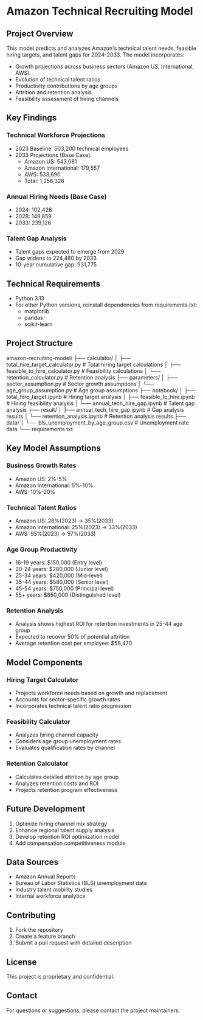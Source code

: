 # Amazon Technical Recruiting Model

## Project Overview
This model predicts and analyzes Amazon's technical talent needs, feasible hiring targets, and talent gaps for 2024-2033. The model incorporates:

- Growth projections across business sectors (Amazon US, International, AWS)
- Evolution of technical talent ratios
- Productivity contributions by age groups
- Attrition and retention analysis
- Feasibility assessment of hiring channels

## Key Findings

### Technical Workforce Projections
- 2023 Baseline: 503,200 technical employees
- 2033 Projections (Base Case):
  - Amazon US: 543,081
  - Amazon International: 179,557
  - AWS: 533,690
  - Total: 1,256,328

### Annual Hiring Needs (Base Case)
- 2024: 102,426
- 2028: 149,859
- 2033: 239,126

### Talent Gap Analysis
- Talent gaps expected to emerge from 2029
- Gap widens to 224,480 by 2033
- 10-year cumulative gap: 931,775

## Technical Requirements

- Python 3.13
- For other Python versions, reinstall dependencies from requirements.txt:
  - matplotlib
  - pandas
  - scikit-learn

## Project Structure

amazon-recruiting-model/
├── calculator/
│   ├── total_hire_target_calculator.py     # Total hiring target calculations
│   ├── feasible_to_hire_calculator.py      # Feasibility calculations
│   └── retention_calculator.py             # Retention analysis
├── parameters/
│   ├── sector_assumption.py                # Sector growth assumptions
│   └── age_group_assumption.py             # Age group assumptions
├── notebook/
│   ├── total_hire_target.ipynb            # Hiring target analysis
│   ├── feasible_to_hire.ipynb             # Hiring feasibility analysis
│   └── annual_tech_hire_gap.ipynb         # Talent gap analysis
├── result/
│   ├── annual_tech_hire_gap.ipynb         # Gap analysis results
│   └── retention_analysis.ipynb           # Retention analysis results
├── data/
│   └── bls_unemployment_by_age_group.csv   # Unemployment rate data
└── requirements.txt

## Key Model Assumptions

### Business Growth Rates
- Amazon US: 2%-5%
- Amazon International: 5%-10%
- AWS: 10%-20%

### Technical Talent Ratios
- Amazon US: 28%(2023) → 35%(2033)
- Amazon International: 25%(2023) → 33%(2033)
- AWS: 95%(2023) → 97%(2033)

### Age Group Productivity
- 16-19 years: $150,000 (Entry level)
- 20-24 years: $280,000 (Junior level)
- 25-34 years: $420,000 (Mid-level)
- 35-44 years: $580,000 (Senior level)
- 45-54 years: $750,000 (Principal level)
- 55+ years: $850,000 (Distinguished level)

### Retention Analysis
- Analysis shows highest ROI for retention investments in 25-44 age group
- Expected to recover 50% of potential attrition
- Average retention cost per employee: $58,470

## Model Components

### Hiring Target Calculator
- Projects workforce needs based on growth and replacement
- Accounts for sector-specific growth rates
- Incorporates technical talent ratio progression

### Feasibility Calculator
- Analyzes hiring channel capacity
- Considers age group unemployment rates
- Evaluates qualification rates by channel

### Retention Calculator
- Calculates detailed attrition by age group
- Analyzes retention costs and ROI
- Projects retention program effectiveness

## Future Development

1. Optimize hiring channel mix strategy
2. Enhance regional talent supply analysis
3. Develop retention ROI optimization model
4. Add compensation competitiveness module

## Data Sources

- Amazon Annual Reports
- Bureau of Labor Statistics (BLS) unemployment data
- Industry talent mobility studies
- Internal workforce analytics

## Contributing

1. Fork the repository
2. Create a feature branch
3. Submit a pull request with detailed description

## License

This project is proprietary and confidential.

## Contact

For questions or suggestions, please contact the project maintainers.

